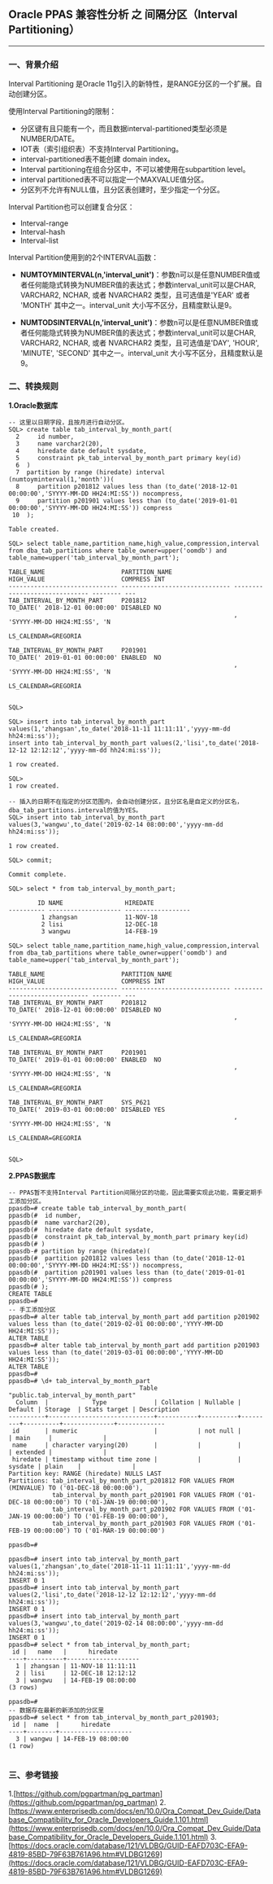 ## Oracle PPAS 兼容性分析 之 间隔分区（Interval Partitioning）
---

### 一、背景介绍
Interval Partitioning 是Oracle 11g引入的新特性，是RANGE分区的一个扩展。自动创建分区。

使用Interval Partitioning的限制：

+ 分区键有且只能有一个，而且数据interval-partitioned类型必须是NUMBER/DATE。
+ IOT表（索引组织表）不支持Interval Partitioning。
+ interval-partitioned表不能创建 domain index。
+ Interval partitioning在组合分区中，不可以被使用在subpartition level。
+ interval partitioned表不可以指定一个MAXVALUE值分区。
+ 分区列不允许有NULL值，且分区表创建时，至少指定一个分区。

Interval Partition也可以创建复合分区：

+ Interval-range 
+ Interval-hash
+ Interval-list

Interval Partition使用到的2个INTERVAL函数：

+ **NUMTOYMINTERVAL(n,'interval_unit')**：参数n可以是任意NUMBER值或者任何能隐式转换为NUMBER值的表达式；参数interval_unit可以是CHAR, VARCHAR2, NCHAR, 或者 NVARCHAR2 类型，且可选值是'YEAR' 或者 'MONTH' 其中之一。interval_unit 大小写不区分，且精度默认是9。

+ **NUMTODSINTERVAL(n,'interval_unit')**：参数n可以是任意NUMBER值或者任何能隐式转换为NUMBER值的表达式；参数interval_unit可以是CHAR, VARCHAR2, NCHAR, 或者 NVARCHAR2 类型，且可选值是'DAY', 'HOUR', 'MINUTE', 'SECOND' 其中之一。interval_unit 大小写不区分，且精度默认是9。

### 二、转换规则


**1.Oracle数据库**
```
-- 这里以日期字段，且按月进行自动分区。
SQL> create table tab_interval_by_month_part(
  2     id number,
  3     name varchar2(20),
  4     hiredate date default sysdate,
  5     constraint pk_tab_interval_by_month_part primary key(id)
  6  ) 
  7  partition by range (hiredate) interval (numtoyminterval(1,'month'))(
  8     partition p201812 values less than (to_date('2018-12-01 00:00:00','SYYYY-MM-DD HH24:MI:SS')) nocompress,
  9     partition p201901 values less than (to_date('2019-01-01 00:00:00','SYYYY-MM-DD HH24:MI:SS')) compress
 10  );

Table created.

SQL> select table_name,partition_name,high_value,compression,interval from dba_tab_partitions where table_owner=upper('oomdb') and table_name=upper('tab_interval_by_month_part');

TABLE_NAME                     PARTITION_NAME                 HIGH_VALUE                     COMPRESS INT
------------------------------ ------------------------------ ------------------------------ -------- ---
TAB_INTERVAL_BY_MONTH_PART     P201812                        TO_DATE(' 2018-12-01 00:00:00' DISABLED NO
                                                              , 'SYYYY-MM-DD HH24:MI:SS', 'N
                                                              LS_CALENDAR=GREGORIA

TAB_INTERVAL_BY_MONTH_PART     P201901                        TO_DATE(' 2019-01-01 00:00:00' ENABLED  NO
                                                              , 'SYYYY-MM-DD HH24:MI:SS', 'N
                                                              LS_CALENDAR=GREGORIA


SQL> 

SQL> insert into tab_interval_by_month_part values(1,'zhangsan',to_date('2018-11-11 11:11:11','yyyy-mm-dd hh24:mi:ss'));
insert into tab_interval_by_month_part values(2,'lisi',to_date('2018-12-12 12:12:12','yyyy-mm-dd hh24:mi:ss'));

1 row created.

SQL> 
1 row created.

-- 插入的日期不在指定的分区范围内，会自动创建分区，且分区名是自定义的分区名，dba_tab_partitions.interval的值为YES。
SQL> insert into tab_interval_by_month_part values(3,'wangwu',to_date('2019-02-14 08:00:00','yyyy-mm-dd hh24:mi:ss'));

1 row created.

SQL> commit;

Commit complete.

SQL> select * from tab_interval_by_month_part;

        ID NAME                 HIREDATE
---------- -------------------- ------------------
         1 zhangsan             11-NOV-18
         2 lisi                 12-DEC-18
         3 wangwu               14-FEB-19

SQL> select table_name,partition_name,high_value,compression,interval from dba_tab_partitions where table_owner=upper('oomdb') and table_name=upper('tab_interval_by_month_part');

TABLE_NAME                     PARTITION_NAME                 HIGH_VALUE                     COMPRESS INT
------------------------------ ------------------------------ ------------------------------ -------- ---
TAB_INTERVAL_BY_MONTH_PART     P201812                        TO_DATE(' 2018-12-01 00:00:00' DISABLED NO
                                                              , 'SYYYY-MM-DD HH24:MI:SS', 'N
                                                              LS_CALENDAR=GREGORIA

TAB_INTERVAL_BY_MONTH_PART     P201901                        TO_DATE(' 2019-01-01 00:00:00' ENABLED  NO
                                                              , 'SYYYY-MM-DD HH24:MI:SS', 'N
                                                              LS_CALENDAR=GREGORIA

TAB_INTERVAL_BY_MONTH_PART     SYS_P621                       TO_DATE(' 2019-03-01 00:00:00' DISABLED YES
                                                              , 'SYYYY-MM-DD HH24:MI:SS', 'N
                                                              LS_CALENDAR=GREGORIA


SQL> 

```

**2.PPAS数据库**
```
-- PPAS暂不支持Interval Partition间隔分区的功能，因此需要实现此功能，需要定期手工添加分区。
ppasdb=# create table tab_interval_by_month_part(
ppasdb(#  id number,
ppasdb(#  name varchar2(20),
ppasdb(#  hiredate date default sysdate,
ppasdb(#  constraint pk_tab_interval_by_month_part primary key(id)
ppasdb(# ) 
ppasdb-# partition by range (hiredate)(
ppasdb(#  partition p201812 values less than (to_date('2018-12-01 00:00:00','SYYYY-MM-DD HH24:MI:SS')) nocompress,
ppasdb(#  partition p201901 values less than (to_date('2019-01-01 00:00:00','SYYYY-MM-DD HH24:MI:SS')) compress
ppasdb(# );
CREATE TABLE
ppasdb=# 
-- 手工添加分区
ppasdb=# alter table tab_interval_by_month_part add partition p201902 values less than (to_date('2019-02-01 00:00:00','YYYY-MM-DD HH24:MI:SS'));
ALTER TABLE
ppasdb=# alter table tab_interval_by_month_part add partition p201903 values less than (to_date('2019-03-01 00:00:00','YYYY-MM-DD HH24:MI:SS'));
ALTER TABLE
ppasdb=# 
ppasdb=# \d+ tab_interval_by_month_part
                                    Table "public.tab_interval_by_month_part"
  Column  |            Type             | Collation | Nullable | Default | Storage  | Stats target | Description 
----------+-----------------------------+-----------+----------+---------+----------+--------------+-------------
 id       | numeric                     |           | not null |         | main     |              | 
 name     | character varying(20)       |           |          |         | extended |              | 
 hiredate | timestamp without time zone |           |          | sysdate | plain    |              | 
Partition key: RANGE (hiredate) NULLS LAST
Partitions: tab_interval_by_month_part_p201812 FOR VALUES FROM (MINVALUE) TO ('01-DEC-18 00:00:00'),
            tab_interval_by_month_part_p201901 FOR VALUES FROM ('01-DEC-18 00:00:00') TO ('01-JAN-19 00:00:00'),
            tab_interval_by_month_part_p201902 FOR VALUES FROM ('01-JAN-19 00:00:00') TO ('01-FEB-19 00:00:00'),
            tab_interval_by_month_part_p201903 FOR VALUES FROM ('01-FEB-19 00:00:00') TO ('01-MAR-19 00:00:00')

ppasdb=# 

ppasdb=# insert into tab_interval_by_month_part values(1,'zhangsan',to_date('2018-11-11 11:11:11','yyyy-mm-dd hh24:mi:ss'));
INSERT 0 1
ppasdb=# insert into tab_interval_by_month_part values(2,'lisi',to_date('2018-12-12 12:12:12','yyyy-mm-dd hh24:mi:ss'));
INSERT 0 1
ppasdb=# insert into tab_interval_by_month_part values(3,'wangwu',to_date('2019-02-14 08:00:00','yyyy-mm-dd hh24:mi:ss'));
INSERT 0 1
ppasdb=# select * from tab_interval_by_month_part;
 id |   name   |      hiredate      
----+----------+--------------------
  1 | zhangsan | 11-NOV-18 11:11:11
  2 | lisi     | 12-DEC-18 12:12:12
  3 | wangwu   | 14-FEB-19 08:00:00
(3 rows)

ppasdb=#
-- 数据存在最新的新添加的分区里
ppasdb=# select * from tab_interval_by_month_part_p201903;   
 id |  name  |      hiredate      
----+--------+--------------------
  3 | wangwu | 14-FEB-19 08:00:00
(1 row)


```



### 三、参考链接
1.[https://github.com/pgpartman/pg_partman](https://github.com/pgpartman/pg_partman)
2.[https://www.enterprisedb.com/docs/en/10.0/Ora_Compat_Dev_Guide/Database_Compatibility_for_Oracle_Developers_Guide.1.101.html](https://www.enterprisedb.com/docs/en/10.0/Ora_Compat_Dev_Guide/Database_Compatibility_for_Oracle_Developers_Guide.1.101.html)
3.[https://docs.oracle.com/database/121/VLDBG/GUID-EAFD703C-EFA9-4819-85BD-79F63B761A96.htm#VLDBG1269](https://docs.oracle.com/database/121/VLDBG/GUID-EAFD703C-EFA9-4819-85BD-79F63B761A96.htm#VLDBG1269)

